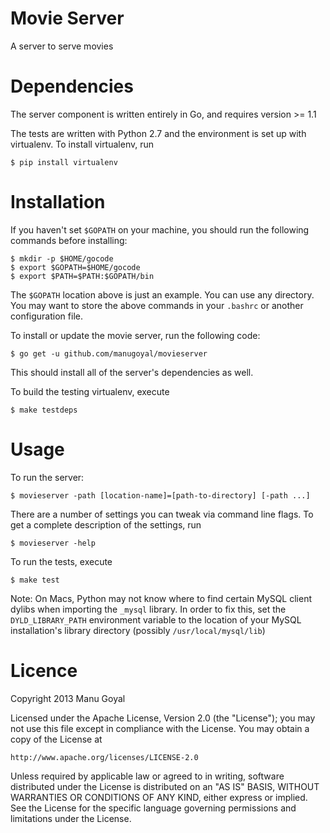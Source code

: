 Movie Server
============

A server to serve movies

Dependencies
=============

The server component is written entirely in Go, and requires version
&gt;= 1.1

The tests are written with Python 2.7 and the environment is set up with
virtualenv. To install virtualenv, run

    $ pip install virtualenv

Installation
=============

If you haven't set ``$GOPATH`` on your machine, you should run the
following commands before installing:

    $ mkdir -p $HOME/gocode
    $ export $GOPATH=$HOME/gocode
    $ export $PATH=$PATH:$GOPATH/bin

The ``$GOPATH`` location above is just an example. You can use any
directory. You may want to store the above commands in your
``.bashrc`` or another configuration file.

To install or update the movie server, run the following code:

    $ go get -u github.com/manugoyal/movieserver

This should install all of the server's dependencies as well.

To build the testing virtualenv, execute

    $ make testdeps

Usage
=====

To run the server:

    $ movieserver -path [location-name]=[path-to-directory] [-path ...]

There are a number of settings you can tweak via command line flags.
To get a complete description of the settings, run

    $ movieserver -help

To run the tests, execute

    $ make test

Note: On Macs, Python may not know where to find certain MySQL client
dylibs when importing the ``_mysql`` library. In order to fix this,
set the ``DYLD_LIBRARY_PATH`` environment variable to the location of
your MySQL installation's library directory (possibly
``/usr/local/mysql/lib``)


Licence
=========

Copyright 2013 Manu Goyal

Licensed under the Apache License, Version 2.0 (the "License"); you may not use
this file except in compliance with the License.  You may obtain a copy of the
License at

    http://www.apache.org/licenses/LICENSE-2.0

Unless required by applicable law or agreed to in writing, software distributed
under the License is distributed on an "AS IS" BASIS, WITHOUT WARRANTIES OR
CONDITIONS OF ANY KIND, either express or implied.  See the License for the
specific language governing permissions and limitations under the License.
